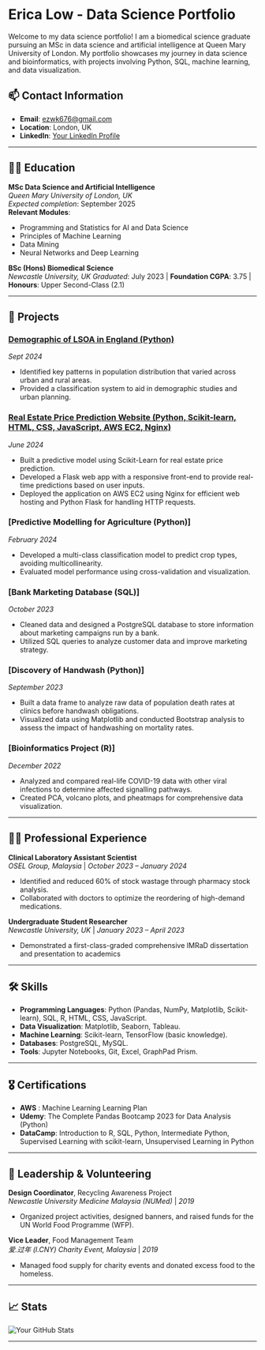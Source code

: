 # Erica Low - Data Science Portfolio


Welcome to my data science portfolio! I am a biomedical science graduate pursuing an MSc in data science and artificial intelligence at Queen Mary University of London. My portfolio showcases my journey in data science and bioinformatics, with projects involving Python, SQL, machine learning, and data visualization.

## 📫 Contact Information
- **Email**: ezwk676@gmail.com
- **Location**: London, UK
- **LinkedIn**: [Your LinkedIn Profile](https://www.linkedin.com/in/erica-low-9ba895151/)

---

## 🧑‍🎓 Education

**MSc Data Science and Artificial Intelligence**  
_Queen Mary University of London, UK_  
*Expected completion*: September 2025  
**Relevant Modules**:  
- Programming and Statistics for AI and Data Science
- Principles of Machine Learning
- Data Mining  
- Neural Networks and Deep Learning  

**BSc (Hons) Biomedical Science**  
_Newcastle University, UK_
*Graduated*: July 2023 | **Foundation CGPA**: 3.75 | **Honours**: Upper Second-Class (2.1)

---

## 💼 Projects

### [Demographic of LSOA in England (Python)](https://github.com/Ericazzzzzz/Demographics-of-LSOA-in-England)
*Sept 2024*  
- Identified key patterns in population distribution that varied across urban and rural areas.
- Provided a classification system to aid in demographic studies and urban planning.

### [Real Estate Price Prediction Website (Python, Scikit-learn, HTML, CSS, JavaScript, AWS EC2, Nginx)](https://github.com/Ericazzzzzz/Real-Estate-Price-Prediction)
*June 2024*  
- Built a predictive model using Scikit-Learn for real estate price prediction.
- Developed a Flask web app with a responsive front-end to provide real-time predictions based on user inputs.
- Deployed the application on AWS EC2 using Nginx for efficient web hosting and Python Flask for handling HTTP requests.

### [Predictive Modelling for Agriculture (Python)]
*February 2024*  
- Developed a multi-class classification model to predict crop types, avoiding multicollinearity.
- Evaluated model performance using cross-validation and visualization.

### [Bank Marketing Database (SQL)]
*October 2023*  
- Cleaned data and designed a PostgreSQL database to store information about marketing campaigns run by a bank.
- Utilized SQL queries to analyze customer data and improve marketing strategy.

### [Discovery of Handwash (Python)]
*September 2023*  
- Built a data frame to analyze raw data of population death rates at clinics before handwash obligations.
- Visualized data using Matplotlib and conducted Bootstrap analysis to assess the impact of handwashing on mortality rates.

### [Bioinformatics Project (R)]
*December 2022*  
- Analyzed and compared real-life COVID-19 data with other viral infections to determine affected signalling pathways.
- Created PCA, volcano plots, and pheatmaps for comprehensive data visualization.

---

## 👩‍🔬 Professional Experience

**Clinical Laboratory Assistant Scientist**  
_OSEL Group, Malaysia_ | *October 2023 – January 2024*  
- Identified and reduced 60% of stock wastage through pharmacy stock analysis.
- Collaborated with doctors to optimize the reordering of high-demand medications.

**Undergraduate Student Researcher**  
_Newcastle University, UK_ | *January 2023 – April 2023*  
- Demonstrated a first-class-graded comprehensive IMRaD dissertation and presentation to academics 

---

## 🛠️ Skills

- **Programming Languages**: Python (Pandas, NumPy, Matplotlib, Scikit-learn), SQL, R, HTML, CSS, JavaScript.
- **Data Visualization**: Matplotlib, Seaborn, Tableau.
- **Machine Learning**: Scikit-learn, TensorFlow (basic knowledge).
- **Databases**: PostgreSQL, MySQL.
- **Tools**: Jupyter Notebooks, Git, Excel, GraphPad Prism.

---

## 🎖️ Certifications

- **AWS** : Machine Learning Learning Plan
- **Udemy**: The Complete Pandas Bootcamp 2023 for Data Analysis (Python)  
- **DataCamp**: Introduction to R, SQL, Python, Intermediate Python, Supervised Learning with scikit-learn, Unsupervised Learning in Python

---

## 🤝 Leadership & Volunteering

**Design Coordinator**, Recycling Awareness Project  
_Newcastle University Medicine Malaysia (NUMed)_ | *2019*  
- Organized project activities, designed banners, and raised funds for the UN World Food Programme (WFP).

**Vice Leader**, Food Management Team  
_爱.过年 (I.CNY) Charity Event, Malaysia_ | *2019*  
- Managed food supply for charity events and donated excess food to the homeless.

---

## 📈 Stats

![Your GitHub Stats](https://github-readme-stats.vercel.app/api?username=Ericazzzzzz&show_icons=true&theme=radical)

---
